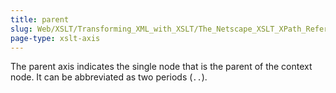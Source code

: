 ```yaml
---
title: parent
slug: Web/XSLT/Transforming_XML_with_XSLT/The_Netscape_XSLT_XPath_Reference/Axes/parent
page-type: xslt-axis
---
```




The parent axis indicates the single node that is the parent of the context node. It can be abbreviated as two periods (`..`).
